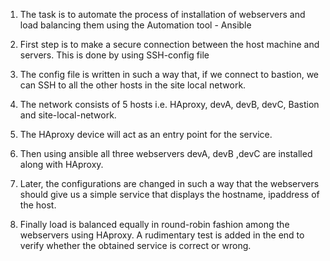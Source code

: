1) The task is to automate the process of installation of webservers and load balancing them using the Automation tool - Ansible

2) First step is to make a secure connection between the host machine and servers. This is done by using SSH-config file

3) The config file is written in such a way that, if we connect to bastion, we can SSH to all the other hosts in the site local network.

4) The network consists of 5 hosts i.e. HAproxy, devA, devB, devC, Bastion and site-local-network.

5) The HAproxy device will act as an entry point for the service.

6) Then using ansible all three webservers devA, devB ,devC are installed along with HAproxy.

7) Later, the configurations are changed in such a way that the webservers should give us a simple service that displays the hostname, ipaddress of the host.

8) Finally load is balanced equally in round-robin fashion among the webservers using HAproxy. A rudimentary test is added in the end to verify whether the obtained service is correct or wrong. 
